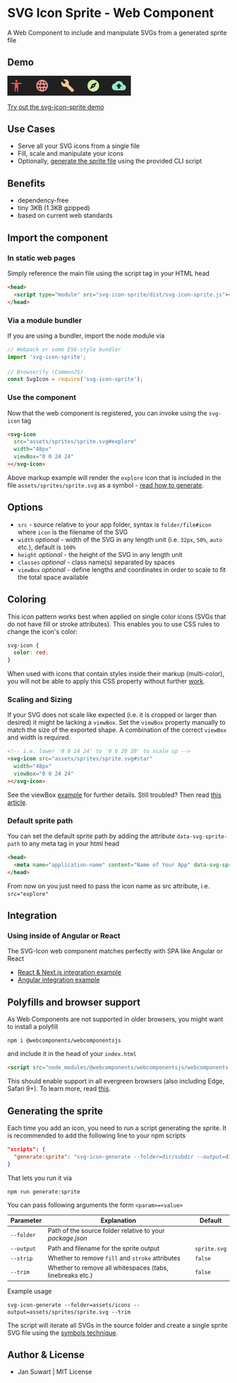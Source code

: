 # SVG Icon Sprite - Web Component

A Web Component to include and manipulate SVGs from a generated sprite file

## Demo

<img width="280" alt="Demo Screenshot" src="screenshot.png">

[Try out the svg-icon-sprite demo](https://jannicz.github.io/svg-icon-sprite/)

## Use Cases

 - Serve all your SVG icons from a single file
 - Fill, scale and manipulate your icons
 - Optionally, [generate the sprite file](#generating-the-sprite) using the provided CLI script
 
## Benefits
 - dependency-free
 - tiny 3KB (1.3KB gzipped)
 - based on current web standards

## Import the component

### In static web pages

Simply reference the main file using the script tag in your HTML head

```html
<head>
  <script type="module" src="svg-icon-sprite/dist/svg-icon-sprite.js"></script>
</head>
```

### Via a module bundler

If you are using a bundler, import the node module via

```js
// Webpack or some ES6-style bundler
import 'svg-icon-sprite';

// Browserify (CommonJS)
const SvgIcon = require('svg-icon-sprite');
```

### Use the component

Now that the web component is registered, you can invoke using the `svg-icon` tag

```html
<svg-icon
  src="assets/sprites/sprite.svg#explore"
  width="48px"
  viewBox="0 0 24 24"
></svg-icon>
```

Above markup example will render the `explore` icon that is included in the
file `assets/sprites/sprite.svg` as a symbol - [read how to generate](#generating-the-sprite).

## Options

- `src` - source relative to your app folder, syntax is `folder/file#icon` where `icon` is the filename of the SVG
- `width` *optional* - width of the SVG in any length unit (i.e. `32px`, `50%`, `auto` etc.), default is `100%`
- `height` *optional* - the height of the SVG in any length unit
- `classes` *optional* - class name(s) separated by spaces
- `viewBox` *optional* - define lengths and coordinates in order to scale to fit the total space available

## Coloring

This icon pattern works best when applied on single color icons (SVGs that do not have
fill or stroke attributes). This enables you to use CSS rules to change the icon's color:

```scss
svg-icon {
  color: red;
}
```

When used with icons that contain styles inside their markup (multi-color),
you will not be able to apply this CSS property without further [work](https://css-tricks.com/gotchas-on-getting-svg-into-production/#some-workarounds).

### Scaling and Sizing

If your SVG does not scale like expected (i.e. it is cropped or larger than desired) it might be lacking a `viewBox`.
Set the `viewBox` property manually to match the size of the exported shape. A combination of the correct
`viewBox` and width is required.

```html
<!-- i.e. lower '0 0 24 24' to '0 0 20 20' to scale up -->
<svg-icon src="assets/sprites/sprite.svg#star"
  width="48px"
  viewBox="0 0 24 24"
></svg-icon>
```

See the viewBox [example](https://jannicz.github.io/svg-icon-sprite/examples/scaling.html) for further details.
Still troubled? Then read [this article](https://css-tricks.com/scale-svg/).

### Default sprite path

You can set the default sprite path by adding the attribute `data-svg-sprite-path` to any meta tag in your html head
 
```html
<head>
  <meta name="application-name" content="Name of Your App" data-svg-sprite-path="../assets/sprites/sprite.svg">
</head>
```
 
From now on you just need to pass the icon name as src attribute, i.e. `src="explore"`

## Integration

### Using inside of Angular or React

The SVG-Icon web component matches perfectly with SPA like Angular or React

 - [React & Next.js integration example](./INTEGRATION.md#user-content-react) 
 - [Angular integration example](./INTEGRATION.md#user-content-angular)

## Polyfills and browser support

As Web Components are not supported in older browsers, you might want to install a polyfill

```
npm i @webcomponents/webcomponentsjs
```

and include it in the head of your `index.html`

```html
<script src="node_modules/@webcomponents/webcomponentsjs/webcomponents-bundle.js"></script>
```

This should enable support in all evergreen browsers (also including Edge, Safari 9+).
To learn more, read [this](https://github.com/webcomponents/polyfills/tree/master/packages/webcomponentsjs#browser-support).

## Generating the sprite

Each time you add an icon, you need to run a script generating the sprite.
It is recommended to add the following line to your npm scripts

```json
"scripts": {
  "generate:sprite": "svg-icon-generate --folder=dir/subdir --output=dir/filename.svg"
}
```

That lets you run it via

```
npm run generate:sprite
```

You can pass following arguments the form `<param>=<value>`

Parameter  | Explanation                              | Default
---------- | ---------------------------------------- | -------
`--folder` | Path of the source folder relative to your *package.json* |
`--output` | Path and filename for the sprite output | `sprite.svg`
`--strip`  | Whether to remove `fill` and `stroke` attributes | `false`
`--trim`   | Whether to remove all whitespaces (tabs, linebreaks etc.) | `false`

Example usage

```
svg-icon-generate --folder=assets/icons --output=assets/sprites/sprite.svg --trim
```

The script will iterate all SVGs in the source folder and create a single sprite SVG file
using the [symbols technique](https://css-tricks.com/svg-symbol-good-choice-icons/).

## Author & License
- Jan Suwart | MIT License
